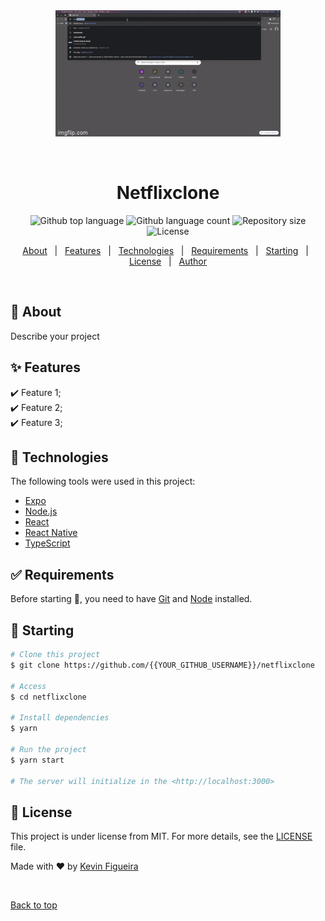 <div align="center" id="top"> 
  <img src="./.github/app.gif" alt="Netflixclone" />

  &#xa0;

  <!-- <a href="https://netflixclone.netlify.app">Demo</a> -->
</div>

<h1 align="center">Netflixclone</h1>

<p align="center">
  <img alt="Github top language" src="https://img.shields.io/github/languages/top/kevifigueira/netflixclone?color=56BEB8">

  <img alt="Github language count" src="https://img.shields.io/github/languages/count/kevinfigueira/netflixclone?color=56BEB8">

  <img alt="Repository size" src="https://img.shields.io/github/repo-size/kevinfigueira/netflixclone?color=56BEB8">

  <img alt="License" src="https://img.shields.io/github/license/kevinfigueira/netflixclone?color=56BEB8">

  <!-- <img alt="Github issues" src="https://img.shields.io/github/issues/{{YOUR_GITHUB_USERNAME}}/netflixclone?color=56BEB8" /> -->

  <!-- <img alt="Github forks" src="https://img.shields.io/github/forks/{{YOUR_GITHUB_USERNAME}}/netflixclone?color=56BEB8" /> -->

  <!-- <img alt="Github stars" src="https://img.shields.io/github/stars/{{YOUR_GITHUB_USERNAME}}/netflixclone?color=56BEB8" /> -->
</p>

<!-- Status -->

<!-- <h4 align="center"> 
	🚧  Netflixclone 🚀 Under construction...  🚧
</h4> 

<hr> -->

<p align="center">
  <a href="#dart-about">About</a> &#xa0; | &#xa0; 
  <a href="#sparkles-features">Features</a> &#xa0; | &#xa0;
  <a href="#rocket-technologies">Technologies</a> &#xa0; | &#xa0;
  <a href="#white_check_mark-requirements">Requirements</a> &#xa0; | &#xa0;
  <a href="#checkered_flag-starting">Starting</a> &#xa0; | &#xa0;
  <a href="#memo-license">License</a> &#xa0; | &#xa0;
  <a href="https://github.com/kevinfigueira" target="_blank">Author</a>
</p>

<br>

## :dart: About ##

Describe your project

## :sparkles: Features ##

:heavy_check_mark: Feature 1;\
:heavy_check_mark: Feature 2;\
:heavy_check_mark: Feature 3;

## :rocket: Technologies ##

The following tools were used in this project:

- [Expo](https://expo.io/)
- [Node.js](https://nodejs.org/en/)
- [React](https://pt-br.reactjs.org/)
- [React Native](https://reactnative.dev/)
- [TypeScript](https://www.typescriptlang.org/)

## :white_check_mark: Requirements ##

Before starting :checkered_flag:, you need to have [Git](https://git-scm.com) and [Node](https://nodejs.org/en/) installed.

## :checkered_flag: Starting ##

```bash
# Clone this project
$ git clone https://github.com/{{YOUR_GITHUB_USERNAME}}/netflixclone

# Access
$ cd netflixclone

# Install dependencies
$ yarn

# Run the project
$ yarn start

# The server will initialize in the <http://localhost:3000>
```

## :memo: License ##

This project is under license from MIT. For more details, see the [LICENSE](LICENSE.md) file.


Made with :heart: by <a href="https://github.com/kevinfigueira" target="_blank">Kevin Figueira</a>

&#xa0;

<a href="#top">Back to top</a>
